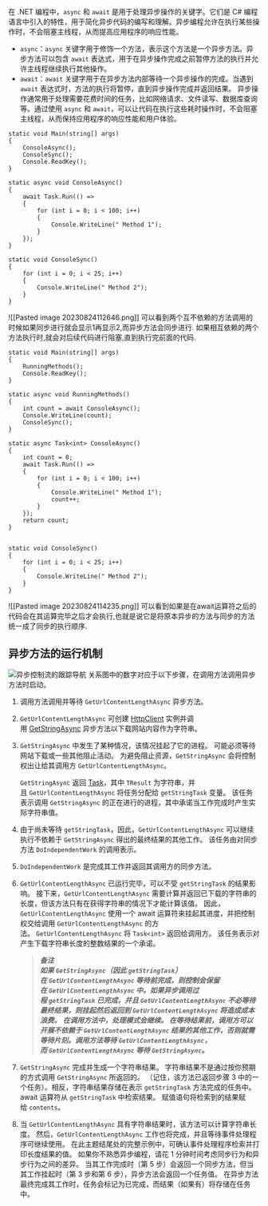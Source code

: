 在 .NET 编程中，`async` 和 `await` 是用于处理异步操作的关键字。它们是 C# 编程语言中引入的特性，用于简化异步代码的编写和理解。异步编程允许在执行某些操作时，不会阻塞主线程，从而提高应用程序的响应性能。
- `async`：`async` 关键字用于修饰一个方法，表示这个方法是一个异步方法。异步方法可以包含 `await` 表达式，用于在异步操作完成之前暂停方法的执行并允许主线程继续执行其他操作。
- `await`：`await` 关键字用于在异步方法内部等待一个异步操作的完成。当遇到 `await` 表达式时，方法的执行将暂停，直到异步操作完成并返回结果。
异步操作通常用于处理需要花费时间的任务，比如网络请求、文件读写、数据库查询等。通过使用 `async` 和 `await`，可以让代码在执行这些耗时操作时，不会阻塞主线程，从而保持应用程序的响应性能和用户体验。
```
static void Main(string[] args)
{
    ConsoleAsync();
    ConsoleSync();
    Console.ReadKey();
}

static async void ConsoleAsync()
{
    await Task.Run(() =>
    {
        for (int i = 0; i < 100; i++)
        {
            Console.WriteLine(" Method 1");
        }
    });
}

static void ConsoleSync()
{
    for (int i = 0; i < 25; i++)
    {
        Console.WriteLine(" Method 2");
    }
}
```
![[Pasted image 20230824112646.png]]
可以看到两个互不依赖的方法调用的时候如果同步进行就会显示1再显示2,而异步方法会同步进行.
如果相互依赖的两个方法执行时,就会对后续代码进行阻塞,直到执行完前面的代码.
```
static void Main(string[] args)  
{  
    RunningMethods();  
    Console.ReadKey();  
}  
  
static async void RunningMethods()  
{    
    int count = await ConsoleAsync();  
    Console.WriteLine(count);  
    ConsoleSync();
}  
  
static async Task<int> ConsoleAsync()  
{  
    int count = 0;  
    await Task.Run(() =>  
    {  
        for (int i = 0; i < 100; i++)  
        {  
            Console.WriteLine(" Method 1");  
            count++;  
        }  
    });  
    return count;  
}  
  
  
static void ConsoleSync()  
{  
    for (int i = 0; i < 25; i++)  
    {  
        Console.WriteLine(" Method 2");  
    }  
}
```
![[Pasted image 20230824114235.png]]
可以看到如果是在await运算符之后的代码会在其运算完毕之后才会执行,也就是说它是将原本异步的方法与同步的方法统一成了同步的执行顺序.
##   异步方法的运行机制
![异步控制流的跟踪导航](https://learn.microsoft.com/zh-cn/dotnet/csharp/asynchronous-programming/media/task-asynchronous-programming-model/navigation-trace-async-program.png)
关系图中的数字对应于以下步骤，在调用方法调用异步方法时启动。
1. 调用方法调用并等待 `GetUrlContentLengthAsync` 异步方法。
    
2. `GetUrlContentLengthAsync` 可创建 [HttpClient](https://learn.microsoft.com/zh-cn/dotnet/api/system.net.http.httpclient) 实例并调用 [GetStringAsync](https://learn.microsoft.com/zh-cn/dotnet/api/system.net.http.httpclient.getstringasync) 异步方法以下载网站内容作为字符串。
    
3. `GetStringAsync` 中发生了某种情况，该情况挂起了它的进程。 可能必须等待网站下载或一些其他阻止活动。 为避免阻止资源，`GetStringAsync` 会将控制权出让给其调用方 `GetUrlContentLengthAsync`。
    
    `GetStringAsync` 返回 [Task<TResult>](https://learn.microsoft.com/zh-cn/dotnet/api/system.threading.tasks.task-1)，其中 `TResult` 为字符串，并且 `GetUrlContentLengthAsync` 将任务分配给 `getStringTask` 变量。 该任务表示调用 `GetStringAsync` 的正在进行的进程，其中承诺当工作完成时产生实际字符串值。
    
4. 由于尚未等待 `getStringTask`，因此，`GetUrlContentLengthAsync` 可以继续执行不依赖于 `GetStringAsync` 得出的最终结果的其他工作。 该任务由对同步方法 `DoIndependentWork` 的调用表示。
    
5. `DoIndependentWork` 是完成其工作并返回其调用方的同步方法。
    
6. `GetUrlContentLengthAsync` 已运行完毕，可以不受 `getStringTask` 的结果影响。 接下来，`GetUrlContentLengthAsync` 需要计算并返回已下载的字符串的长度，但该方法只有在获得字符串的情况下才能计算该值。
	因此，`GetUrlContentLengthAsync` 使用一个 await 运算符来挂起其进度，并把控制权交给调用 `GetUrlContentLengthAsync` 的方法。 `GetUrlContentLengthAsync` 将 `Task<int>` 返回给调用方。 该任务表示对产生下载字符串长度的整数结果的一个承诺。
    
   > ***备注***<br/>
   > ***如果 `GetStringAsync`（因此 `getStringTask`）在 `GetUrlContentLengthAsync` 等待前完成，则控制会保留在 `GetUrlContentLengthAsync` 中。如果异步调用过程 `getStringTask` 已完成，并且 `GetUrlContentLengthAsync` 不必等待最终结果，则挂起然后返回到 `GetUrlContentLengthAsync` 将造成成本浪费。***
    > ***在调用方法中，处理模式会继续。 在等待结果前，调用方可以开展不依赖于 `GetUrlContentLengthAsync` 结果的其他工作，否则就需等待片刻。调用方法等待 `GetUrlContentLengthAsync`，而 `GetUrlContentLengthAsync` 等待 `GetStringAsync`。***
    
7. `GetStringAsync` 完成并生成一个字符串结果。 字符串结果不是通过按你预期的方式调用 `GetStringAsync` 所返回的。 （记住，该方法已返回步骤 3 中的一个任务）。相反，字符串结果存储在表示 `getStringTask` 方法完成的任务中。 await 运算符从 `getStringTask` 中检索结果。 赋值语句将检索到的结果赋给 `contents`。
    
8. 当 `GetUrlContentLengthAsync` 具有字符串结果时，该方法可以计算字符串长度。 然后，`GetUrlContentLengthAsync` 工作也将完成，并且等待事件处理程序可继续使用。 在此主题结尾处的完整示例中，可确认事件处理程序检索并打印长度结果的值。 如果你不熟悉异步编程，请花 1 分钟时间考虑同步行为和异步行为之间的差异。 当其工作完成时（第 5 步）会返回一个同步方法，但当其工作挂起时（第 3 步和第 6 步），异步方法会返回一个任务值。 在异步方法最终完成其工作时，任务会标记为已完成，而结果（如果有）将存储在任务中。